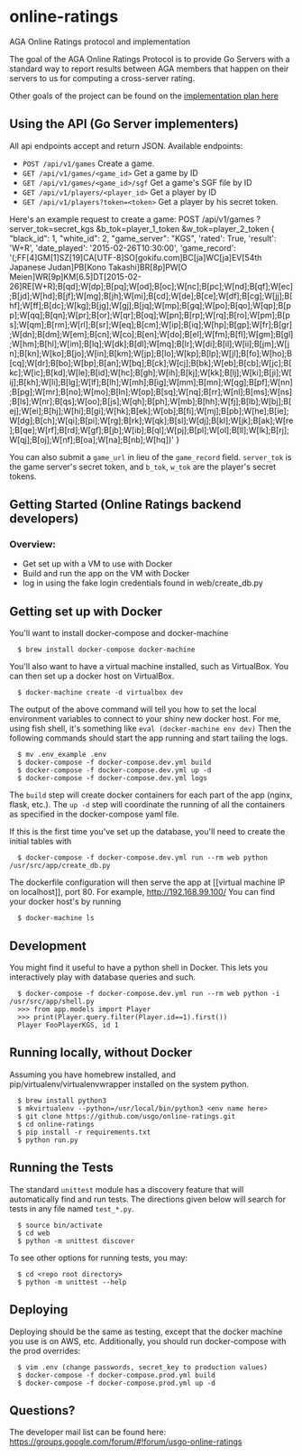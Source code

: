 online-ratings
==============

AGA Online Ratings protocol and implementation

The goal of the AGA Online Ratings Protocol is to provide Go Servers with a standard way to report results between AGA members that happen on their servers to us for computing a cross-server rating.

Other goals of the project can be found on the [implementation plan here](https://docs.google.com/document/d/1XOcpprw0Y8xhHTroYnUU7tt0rN6F3-T4_9sgOeifqwI)

## Using the API (Go Server implementers)

All api endpoints accept and return JSON.
Available endpoints:
  - `POST /api/v1/games` Create a game.
  - `GET /api/v1/games/<game_id>` Get a game by ID
  - `GET /api/v1/games/<game_id>/sgf` Get a game's SGF file by ID
  - `GET /api/v1/players/<player_id>` Get a player by ID
  - `GET /api/v1/players?token=<token>` Get a player by his secret token.

Here's an example request to create a game:
POST /api/v1/games
  ?server_tok=secret_kgs
  &b_tok=player_1_token
  &w_tok=player_2_token
{
  "black_id": 1,
  "white_id": 2,
  "game_server": "KGS",
  'rated': True,
  'result': 'W+R',
  'date_played': '2015-02-26T10:30:00',
  'game_record': '(;FF[4]GM[1]SZ[19]CA[UTF-8]SO[gokifu.com]BC[ja]WC[ja]EV[54th Japanese Judan]PB[Kono Takashi]BR[8p]PW[O Meien]WR[9p]KM[6.5]DT[2015-02-26]RE[W+R];B[qd];W[dp];B[pq];W[od];B[oc];W[nc];B[pc];W[nd];B[qf];W[ec];B[jd];W[hd];B[jf];W[mg];B[jh];W[mi];B[cd];W[de];B[ce];W[df];B[cg];W[jj];B[hf];W[ff];B[dc];W[kg];B[jg];W[gj];B[jq];W[mp];B[gq];W[po];B[qo];W[qp];B[pp];W[qq];B[qn];W[pr];B[or];W[qr];B[oq];W[pn];B[rp];W[rq];B[ro];W[pm];B[ps];W[qm];B[rm];W[rl];B[sr];W[eq];B[cm];W[ip];B[iq];W[hp];B[gp];W[fr];B[gr];W[dn];B[dm];W[em];B[cn];W[co];B[en];W[do];B[el];W[fm];B[fl];W[gm];B[gl];W[hm];B[hl];W[im];B[lq];W[dk];B[dl];W[mq];B[lr];W[di];B[il];W[ii];B[jm];W[jn];B[kn];W[ko];B[jo];W[in];B[km];W[jp];B[lo];W[kp];B[lp];W[jl];B[fo];W[ho];B[cq];W[dr];B[bo];W[bp];B[an];W[bq];B[ck];W[cj];B[bk];W[eb];B[cb];W[jc];B[kc];W[ic];B[kd];W[le];B[id];W[hc];B[gh];W[ih];B[kj];W[kk];B[lj];W[ki];B[ji];W[ij];B[kh];W[li];B[lg];W[lf];B[lh];W[mh];B[ig];W[mm];B[mn];W[qg];B[pf];W[nn];B[pg];W[mr];B[no];W[mo];B[ln];W[op];B[sq];W[nq];B[rr];W[nl];B[ms];W[ns];B[ls];W[nr];B[qs];W[oo];B[js];W[qh];B[ph];W[mb];B[hh];W[fj];B[lb];W[bj];B[ej];W[ei];B[hj];W[hi];B[gi];W[hk];B[ek];W[ob];B[fi];W[mj];B[pb];W[he];B[ie];W[dg];B[ch];W[qi];B[pi];W[rg];B[rk];W[qk];B[sl];W[dj];B[kl];W[jk];B[ak];W[re];B[qe];W[rf];B[rd];W[gf];B[jb];W[ib];B[ql];W[pj];B[pl];W[ol];B[ll];W[lk];B[rj];W[qj];B[oj];W[nf];B[oa];W[na];B[nb];W[hq])'
}

You can also submit a `game_url` in lieu of the `game_record` field. `server_tok` is the game server's secret token, and `b_tok`, `w_tok` are the player's secret tokens. 


## Getting Started (Online Ratings backend developers)
### Overview:
 - Get set up with a VM to use with Docker
 - Build and run the app on the VM with Docker
 - log in using the fake login credentials found in web/create_db.py

## Getting set up with Docker
You'll want to install docker-compose and docker-machine
```
  $ brew install docker-compose docker-machine
```

You'll also want to have a virtual machine installed, such as VirtualBox. You can then set up a docker host on VirtualBox.
```
  $ docker-machine create -d virtualbox dev
```
The output of the above command will tell you how to set the local environment variables to connect to your shiny new docker host.  For me, using fish shell, it's something like `eval (docker-machine env dev)`
Then the following commands should start the app running and start tailing the logs.
```
  $ mv .env_example .env
  $ docker-compose -f docker-compose.dev.yml build
  $ docker-compose -f docker-compose.dev.yml up -d
  $ docker-compose -f docker-compose.dev.yml logs
```
The `build` step will create docker containers for each part of the app (nginx, flask, etc.). The `up -d` step will coordinate the running of all the containers as specified in the docker-compose yaml file.

If this is the first time you've set up the database, you'll need to create the initial tables with 
```
  $ docker-compose -f docker-compose.dev.yml run --rm web python /usr/src/app/create_db.py
```
The dockerfile configuration will then serve the app at [[virtual machine IP on localhost]], port 80. For example, http://192.168.99.100/ You can find your docker host's by running
```
  $ docker-machine ls
```

## Development
You might find it useful to have a python shell in Docker. This lets you interactively play with database queries and such.
```
  $ docker-compose -f docker-compose.dev.yml run --rm web python -i /usr/src/app/shell.py
  >>> from app.models import Player
  >>> print(Player.query.filter(Player.id==1).first())
  Player FooPlayerKGS, id 1
```

## Running locally, without Docker
Assuming you have homebrew installed, and pip/virtualenv/virtualenvwrapper installed on the system python. 
```
  $ brew install python3
  $ mkvirtualenv --python=/usr/local/bin/python3 <env name here>
  $ git clone https://github.com/usgo/online-ratings.git
  $ cd online-ratings
  $ pip install -r requirements.txt
  $ python run.py
```


## Running the Tests
The standard `unittest` module has a discovery feature that will automatically find and run tests.  The directions given below will search for tests in any file named `test_*.py`.
```
  $ source bin/activate
  $ cd web
  $ python -m unittest discover
```
To see other options for running tests, you may:
```
  $ cd <repo root directory>
  $ python -m unittest --help
```

## Deploying

Deploying should be the same as testing, except that the docker machine you use is on AWS, etc. Additionally, you should run docker-compose with the prod overrides:
```
  $ vim .env (change passwords, secret_key to production values)
  $ docker-compose -f docker-compose.prod.yml build
  $ docker-compose -f docker-compose.prod.yml up -d
```

## Questions?
The developer mail list can be found here:
https://groups.google.com/forum/#!forum/usgo-online-ratings

